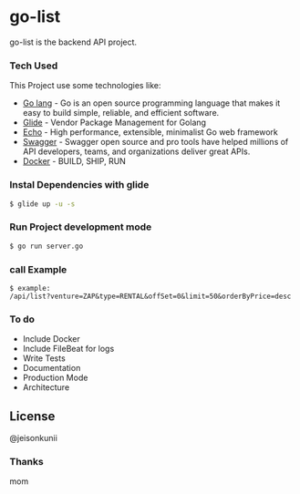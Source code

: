 # go-list

go-list is the backend API project. 

### Tech Used

This Project use some technologies like:

* [Go lang] - Go is an open source programming language that makes it easy to build simple, reliable, and efficient software.
* [Glide] - Vendor Package Management for Golang
* [Echo] - High performance, extensible, minimalist Go web framework
* [Swagger] - Swagger open source and pro tools have helped millions of API developers, teams, and organizations deliver great APIs.
* [Docker] - BUILD, SHIP, RUN


### Instal Dependencies with glide
```sh
$ glide up -u -s
```

### Run Project development mode
```sh
$ go run server.go
```

### call Example 
```request
$ example:
/api/list?venture=ZAP&type=RENTAL&offSet=0&limit=50&orderByPrice=desc
```

### To do
 - Include Docker
 - Include FileBeat for logs
 - Write Tests
 - Documentation
 - Production Mode
 - Architecture

License
----

@jeisonkunii

### Thanks
mom


[//]: # (These are reference links used in the body of this note and get stripped out when the markdown processor does its job. There is no need to format nicely because it shouldn't be seen. Thanks SO - http://stackoverflow.com/questions/4823468/store-comments-in-markdown-syntax)


   [Go lang]: <https://golang.org/>
   [Glide]: <https://github.com/Masterminds/glide>
   [Swagger]: <https://swagger.io/>
   [Echo]: <https://echo.labstack.com>
   [Docker]: <https://www.docker.com/>